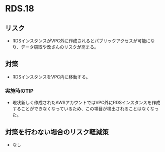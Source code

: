 # RDS.18

## リスク

- RDSインスタンスがVPC外に作成されるとパブリックアクセスが可能になり、データ窃取や改ざんのリスクが高まる。

## 対策

- RDSインスタンスをVPC内に移動する。

### 実施時のTIP

- 現状新しく作成されたAWSアカウントではVPC外にRDSインスタンスを作成することができなくなっているため、この項目が検出されることはなくなった。

## 対策を行わない場合のリスク軽減策

- なし
